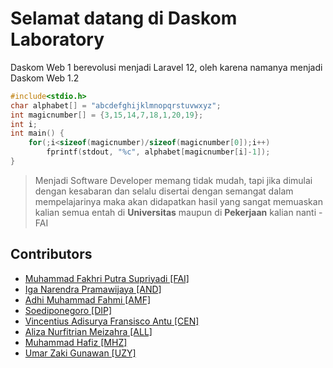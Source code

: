 # Selamat datang di Daskom Laboratory

Daskom Web 1 berevolusi menjadi Laravel 12, oleh karena namanya menjadi Daskom Web 1.2

```C
#include<stdio.h>
char alphabet[] = "abcdefghijklmnopqrstuvwxyz";
int magicnumber[] = {3,15,14,7,18,1,20,19};
int i;
int main() {
    for(;i<sizeof(magicnumber)/sizeof(magicnumber[0]);i++)
        fprintf(stdout, "%c", alphabet[magicnumber[i]-1]);
}
```

> Menjadi Software Developer memang tidak mudah, tapi jika dimulai dengan kesabaran dan selalu disertai dengan semangat dalam mempelajarinya maka akan didapatkan hasil yang sangat memuaskan kalian semua entah di **Universitas** maupun di **Pekerjaan** kalian nanti -FAI

## Contributors

- [Muhammad Fakhri Putra Supriyadi [FAI]](https://fakhrip.github.io)
- [Iga Narendra Pramawijaya [AND]](https://iritasee.github.io)
- [Adhi Muhammad Fahmi [AMF]](https://adhimf.my.id/)
- [Soediponegoro [DIP]](https://soedipo.github.io/)
- [Vincentius Adisurya Fransisco Antu [CEN]](https://vincentiusantu.github.io/)
- [Aliza Nurfitrian Meizahra [ALL]](https://allzanrv3.vercel.app/)
- [Muhammad Hafiz [MHZ]](https://mhafiz03.github.io/)
- [Umar Zaki Gunawan [UZY]](marzk-porto.vercel.app)